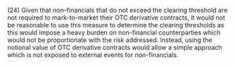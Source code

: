(24) Given that non-financials that do not exceed the clearing threshold are not required to mark-to-market their OTC derivative contracts, it would not be reasonable to use this measure to determine the clearing thresholds as this would impose a heavy burden on non-financial counterparties which would not be proportionate with the risk addressed. Instead, using the notional value of OTC derivative contracts would allow a simple approach which is not exposed to external events for non-financials.